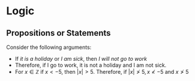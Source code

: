 # Logic
## Propositions or Statements
Consider the following arguments:
- If *it is a holiday* or *I am sick*, then *I will not go to work*
- Therefore, if I go to work, it is not a holiday and I am not sick.
- For $x \in \mathbb{Z}$ if $x<-5$, then $|x|>5$. Therefore, if $|x| \not > 5, x \not < -5$ and $x \not> 5$

